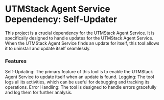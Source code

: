 # UTMStack Agent Service Dependency: Self-Updater
This project is a crucial dependency for the UTMStack Agent Service. It is specifically designed to handle updates for the UTMStack Agent Service. When the UTMStack Agent Service finds an update for itself, this tool allows it to uninstall and update itself seamlessly.

### Features
Self-Updating: The primary feature of this tool is to enable the UTMStack Agent Service to update itself when an update is found.
Logging: The tool logs all its activities, which can be useful for debugging and tracking its operations.
Error Handling: The tool is designed to handle errors gracefully and log them for further analysis.
